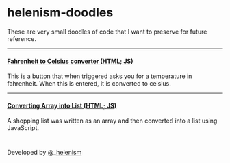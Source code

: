 # helenism-doodles
These are very small doodles of code that I want to preserve for future reference.
<hr>

#### [Fahrenheit to Celsius converter (HTML; JS)](https://github.com/helenism/helenism-doodles/blob/master/fahrenheit-to-celsius.html)
This is a button that when triggered asks you for a temperature in fahrenheit. When this is entered, it is converted to celsius.
<hr>

#### [Converting Array into List (HTML; JS)](https://github.com/helenism/helenism-doodles/blob/master/array-project.html)
A shopping list was written as an array and then converted into a list using JavaScript.
#
Developed by [@_helenism](https://twitter.com/_helenism)

